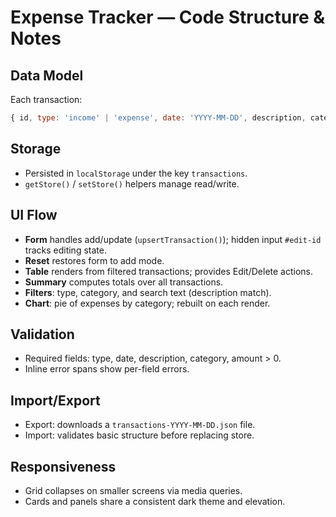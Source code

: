 # Expense Tracker — Code Structure & Notes

## Data Model
Each transaction:
```js
{ id, type: 'income' | 'expense', date: 'YYYY-MM-DD', description, category, amount: number }
```

## Storage
- Persisted in `localStorage` under the key `transactions`.
- `getStore()` / `setStore()` helpers manage read/write.

## UI Flow
- **Form** handles add/update (`upsertTransaction()`); hidden input `#edit-id` tracks editing state.
- **Reset** restores form to add mode.
- **Table** renders from filtered transactions; provides Edit/Delete actions.
- **Summary** computes totals over all transactions.
- **Filters**: type, category, and search text (description match).
- **Chart**: pie of expenses by category; rebuilt on each render.

## Validation
- Required fields: type, date, description, category, amount > 0.
- Inline error spans show per-field errors.

## Import/Export
- Export: downloads a `transactions-YYYY-MM-DD.json` file.
- Import: validates basic structure before replacing store.

## Responsiveness
- Grid collapses on smaller screens via media queries.
- Cards and panels share a consistent dark theme and elevation.

